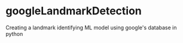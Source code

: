 # googleLandmarkDetection
Creating a landmark identifying ML model using google's database in python
